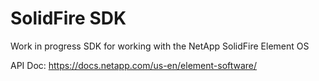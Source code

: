 # SolidFire SDK

Work in progress SDK for working with the NetApp SolidFire Element OS

API Doc: https://docs.netapp.com/us-en/element-software/

